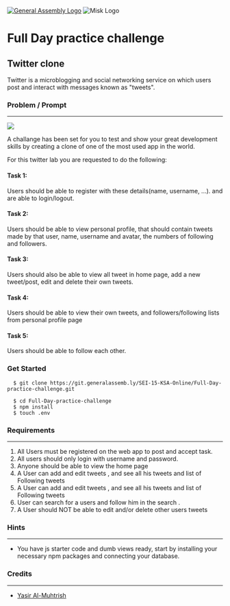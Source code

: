 [![General Assembly Logo](https://camo.githubusercontent.com/1a91b05b8f4d44b5bbfb83abac2b0996d8e26c92/687474703a2f2f692e696d6775722e636f6d2f6b6538555354712e706e67)](https://generalassemb.ly/education/web-development-immersive)
![Misk Logo](https://i.ibb.co/KmXhJbm/Webp-net-resizeimage-1.png)

# Full Day practice challenge
## Twitter clone 

Twitter is a microblogging and social networking service on which users post and interact with messages known as "tweets".

### Problem / Prompt

---

![](https://logos-world.net/wp-content/uploads/2020/04/Twitter-Logo.png)

A challange has been set for you to test and show your great development skills by creating a clone of one of the most used app in the world.

For this twitter lab you are requested to do the following:

#### Task 1:

Users should be able to register with these details(name, username, ...). and are able to login/logout.

#### Task 2:

Users should be able to view personal profile, that should contain tweets made by that user, name, username and avatar, the numbers of following and followers.

#### Task 3:

Users should also be able to view all tweet in home page, add a new tweet/post, edit and delete their own tweets.

#### Task 4:

Users should be able to view their own tweets, and followers/following lists from personal profile page

#### Task 5:

Users should be able to follow each other.

### Get Started

```terminal
  $ git clone https://git.generalassemb.ly/SEI-15-KSA-Online/Full-Day-practice-challenge.git

  $ cd Full-Day-practice-challenge
  $ npm install
  $ touch .env
```

### Requirements

---

1.  All Users must be registered on the web app to post and accept task.
1.  All users should only login with username and password.
1.  Anyone should be able to view the home page
1.  A User can add and edit tweets , and see all his tweets and list  of Following tweets 
1.  A User can add and edit tweets , and see all his tweets and list  of Following tweets 
1. User can search for a users and follow him in the search .
1.  A User should NOT be able to edit and/or delete other users tweets

### Hints

---

- You have js starter code and dumb views ready, start by installing your necessary npm packages and connecting your database.



### Credits

---

- [Yasir Al-Muhtrish](mailto:yasir.almuhtrish@generalassemb.ly)


